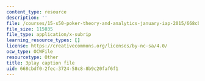 ```yaml
---
content_type: resource
description: ''
file: /courses/15-s50-poker-theory-and-analytics-january-iap-2015/668cbdf02fec372458c88b9c20faf6f1_kn92WXcKr0M.srt
file_size: 115035
file_type: application/x-subrip
learning_resource_types: []
license: https://creativecommons.org/licenses/by-nc-sa/4.0/
ocw_type: OCWFile
resourcetype: Other
title: 3play caption file
uid: 668cbdf0-2fec-3724-58c8-8b9c20faf6f1
---
```

